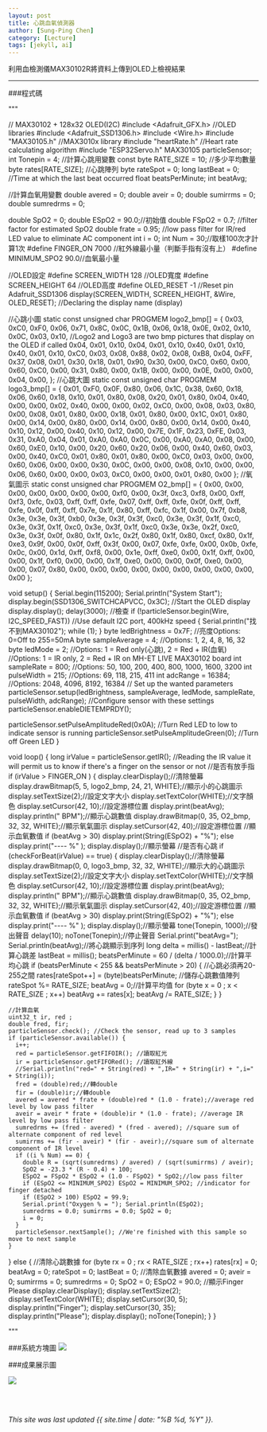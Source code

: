 ```yaml
---
layout: post
title: 心跳血氧偵測器
author: [Sung-Ping Chen]
category: [Lecture]
tags: [jekyll, ai]
---
```

利用血檢測儀MAX30102R將資料上傳到OLED上檢視結果

---
###程式碼

"""

// MAX30102 + 128x32 OLED(I2C)
#include <Adafruit_GFX.h>        //OLED libraries
#include <Adafruit_SSD1306.h>
#include <Wire.h>
#include "MAX30105.h"           //MAX3010x library
#include "heartRate.h"          //Heart rate calculating algorithm
#include "ESP32Servo.h"
MAX30105 particleSensor;
int Tonepin = 4;
//計算心跳用變數
const byte RATE_SIZE = 10; //多少平均數量
byte rates[RATE_SIZE]; //心跳陣列
byte rateSpot = 0;
long lastBeat = 0; //Time at which the last beat occurred
float beatsPerMinute;
int beatAvg;

//計算血氧用變數
double avered = 0;
double aveir = 0;
double sumirrms = 0;
double sumredrms = 0;

double SpO2 = 0;
double ESpO2 = 90.0;//初始值
double FSpO2 = 0.7; //filter factor for estimated SpO2
double frate = 0.95; //low pass filter for IR/red LED value to eliminate AC component
int i = 0;
int Num = 30;//取樣100次才計算1次
#define FINGER_ON 7000 //紅外線最小量（判斷手指有沒有上）
#define MINIMUM_SPO2 90.0//血氧最小量

//OLED設定
#define SCREEN_WIDTH 128 //OLED寬度
#define SCREEN_HEIGHT 64 //OLED高度
#define OLED_RESET    -1 //Reset pin
Adafruit_SSD1306 display(SCREEN_WIDTH, SCREEN_HEIGHT, &Wire, OLED_RESET); //Declaring the display name (display)

//心跳小圖
static const unsigned char PROGMEM logo2_bmp[] =
{ 0x03, 0xC0, 0xF0, 0x06, 0x71, 0x8C, 0x0C, 0x1B, 0x06, 0x18, 0x0E, 0x02, 0x10, 0x0C, 0x03, 0x10,              //Logo2 and Logo3 are two bmp pictures that display on the OLED if called
  0x04, 0x01, 0x10, 0x04, 0x01, 0x10, 0x40, 0x01, 0x10, 0x40, 0x01, 0x10, 0xC0, 0x03, 0x08, 0x88,
  0x02, 0x08, 0xB8, 0x04, 0xFF, 0x37, 0x08, 0x01, 0x30, 0x18, 0x01, 0x90, 0x30, 0x00, 0xC0, 0x60,
  0x00, 0x60, 0xC0, 0x00, 0x31, 0x80, 0x00, 0x1B, 0x00, 0x00, 0x0E, 0x00, 0x00, 0x04, 0x00,
};
//心跳大圖
static const unsigned char PROGMEM logo3_bmp[] =
{ 0x01, 0xF0, 0x0F, 0x80, 0x06, 0x1C, 0x38, 0x60, 0x18, 0x06, 0x60, 0x18, 0x10, 0x01, 0x80, 0x08,
  0x20, 0x01, 0x80, 0x04, 0x40, 0x00, 0x00, 0x02, 0x40, 0x00, 0x00, 0x02, 0xC0, 0x00, 0x08, 0x03,
  0x80, 0x00, 0x08, 0x01, 0x80, 0x00, 0x18, 0x01, 0x80, 0x00, 0x1C, 0x01, 0x80, 0x00, 0x14, 0x00,
  0x80, 0x00, 0x14, 0x00, 0x80, 0x00, 0x14, 0x00, 0x40, 0x10, 0x12, 0x00, 0x40, 0x10, 0x12, 0x00,
  0x7E, 0x1F, 0x23, 0xFE, 0x03, 0x31, 0xA0, 0x04, 0x01, 0xA0, 0xA0, 0x0C, 0x00, 0xA0, 0xA0, 0x08,
  0x00, 0x60, 0xE0, 0x10, 0x00, 0x20, 0x60, 0x20, 0x06, 0x00, 0x40, 0x60, 0x03, 0x00, 0x40, 0xC0,
  0x01, 0x80, 0x01, 0x80, 0x00, 0xC0, 0x03, 0x00, 0x00, 0x60, 0x06, 0x00, 0x00, 0x30, 0x0C, 0x00,
  0x00, 0x08, 0x10, 0x00, 0x00, 0x06, 0x60, 0x00, 0x00, 0x03, 0xC0, 0x00, 0x00, 0x01, 0x80, 0x00
};
//氧氣圖示
static const unsigned char PROGMEM O2_bmp[] = {
  0x00, 0x00, 0x00, 0x00, 0x00, 0x00, 0x00, 0xf0, 0x00, 0x3f, 0xc3, 0xf8, 0x00, 0xff, 0xf3, 0xfc,
  0x03, 0xff, 0xff, 0xfe, 0x07, 0xff, 0xff, 0xfe, 0x0f, 0xff, 0xff, 0xfe, 0x0f, 0xff, 0xff, 0x7e,
  0x1f, 0x80, 0xff, 0xfc, 0x1f, 0x00, 0x7f, 0xb8, 0x3e, 0x3e, 0x3f, 0xb0, 0x3e, 0x3f, 0x3f, 0xc0,
  0x3e, 0x3f, 0x1f, 0xc0, 0x3e, 0x3f, 0x1f, 0xc0, 0x3e, 0x3f, 0x1f, 0xc0, 0x3e, 0x3e, 0x2f, 0xc0,
  0x3e, 0x3f, 0x0f, 0x80, 0x1f, 0x1c, 0x2f, 0x80, 0x1f, 0x80, 0xcf, 0x80, 0x1f, 0xe3, 0x9f, 0x00,
  0x0f, 0xff, 0x3f, 0x00, 0x07, 0xfe, 0xfe, 0x00, 0x0b, 0xfe, 0x0c, 0x00, 0x1d, 0xff, 0xf8, 0x00,
  0x1e, 0xff, 0xe0, 0x00, 0x1f, 0xff, 0x00, 0x00, 0x1f, 0xf0, 0x00, 0x00, 0x1f, 0xe0, 0x00, 0x00,
  0x0f, 0xe0, 0x00, 0x00, 0x07, 0x80, 0x00, 0x00, 0x00, 0x00, 0x00, 0x00, 0x00, 0x00, 0x00, 0x00
};

void setup() {
  Serial.begin(115200);
  Serial.println("System Start");
  display.begin(SSD1306_SWITCHCAPVCC, 0x3C); //Start the OLED display
  display.display();
  delay(3000);
  //檢查
  if (!particleSensor.begin(Wire, I2C_SPEED_FAST)) //Use default I2C port, 400kHz speed
  {
    Serial.println("找不到MAX30102");
    while (1);
  }
  byte ledBrightness = 0x7F; //亮度Options: 0=Off to 255=50mA
  byte sampleAverage = 4; //Options: 1, 2, 4, 8, 16, 32
  byte ledMode = 2; //Options: 1 = Red only(心跳), 2 = Red + IR(血氧)
  //Options: 1 = IR only, 2 = Red + IR on MH-ET LIVE MAX30102 board
  int sampleRate = 800; //Options: 50, 100, 200, 400, 800, 1000, 1600, 3200
  int pulseWidth = 215; //Options: 69, 118, 215, 411
  int adcRange = 16384; //Options: 2048, 4096, 8192, 16384
  // Set up the wanted parameters
  particleSensor.setup(ledBrightness, sampleAverage, ledMode, sampleRate, pulseWidth, adcRange); //Configure sensor with these settings
  particleSensor.enableDIETEMPRDY();

  particleSensor.setPulseAmplitudeRed(0x0A); //Turn Red LED to low to indicate sensor is running
  particleSensor.setPulseAmplitudeGreen(0); //Turn off Green LED
}

void loop() {
  long irValue = particleSensor.getIR();    //Reading the IR value it will permit us to know if there's a finger on the sensor or not
  //是否有放手指
  if (irValue > FINGER_ON ) {
    display.clearDisplay();//清除螢幕
    display.drawBitmap(5, 5, logo2_bmp, 24, 21, WHITE);//顯示小的心跳圖示
    display.setTextSize(2);//設定文字大小
    display.setTextColor(WHITE);//文字顏色
    display.setCursor(42, 10);//設定游標位置
    display.print(beatAvg); display.println(" BPM");//顯示心跳數值
    display.drawBitmap(0, 35, O2_bmp, 32, 32, WHITE);//顯示氧氣圖示
    display.setCursor(42, 40);//設定游標位置
    //顯示血氧數值
    if (beatAvg > 30) display.print(String(ESpO2) + "%");
    else display.print("---- %" );
    display.display();//顯示螢幕
    //是否有心跳
    if (checkForBeat(irValue) == true) {
      display.clearDisplay();//清除螢幕
      display.drawBitmap(0, 0, logo3_bmp, 32, 32, WHITE);//顯示大的心跳圖示
      display.setTextSize(2);//設定文字大小
      display.setTextColor(WHITE);//文字顏色
      display.setCursor(42, 10);//設定游標位置
      display.print(beatAvg); display.println(" BPM");//顯示心跳數值
      display.drawBitmap(0, 35, O2_bmp, 32, 32, WHITE);//顯示氧氣圖示
      display.setCursor(42, 40);//設定游標位置
      //顯示血氧數值
      if (beatAvg > 30) display.print(String(ESpO2) + "%");
      else display.print("---- %" );
      display.display();//顯示螢幕
      tone(Tonepin, 1000);//發出聲音
      delay(10);
      noTone(Tonepin);//停止聲音
      Serial.print("beatAvg="); Serial.println(beatAvg);//將心跳顯示到序列
      long delta = millis() - lastBeat;//計算心跳差
      lastBeat = millis();
      beatsPerMinute = 60 / (delta / 1000.0);//計算平均心跳
      if (beatsPerMinute < 255 && beatsPerMinute > 20) {
        //心跳必須再20-255之間
        rates[rateSpot++] = (byte)beatsPerMinute; //儲存心跳數值陣列
        rateSpot %= RATE_SIZE;
        beatAvg = 0;//計算平均值
        for (byte x = 0 ; x < RATE_SIZE ; x++) beatAvg += rates[x];
        beatAvg /= RATE_SIZE;
      }
    }

    //計算血氧
    uint32_t ir, red ;
    double fred, fir;
    particleSensor.check(); //Check the sensor, read up to 3 samples
    if (particleSensor.available()) {
      i++;
      red = particleSensor.getFIFOIR(); //讀取紅光
      ir = particleSensor.getFIFORed(); //讀取紅外線
      //Serial.println("red=" + String(red) + ",IR=" + String(ir) + ",i=" + String(i));
      fred = (double)red;//轉double
      fir = (double)ir;//轉double
      avered = avered * frate + (double)red * (1.0 - frate);//average red level by low pass filter
      aveir = aveir * frate + (double)ir * (1.0 - frate); //average IR level by low pass filter
      sumredrms += (fred - avered) * (fred - avered); //square sum of alternate component of red level
      sumirrms += (fir - aveir) * (fir - aveir);//square sum of alternate component of IR level
      if ((i % Num) == 0) {
        double R = (sqrt(sumredrms) / avered) / (sqrt(sumirrms) / aveir);
        SpO2 = -23.3 * (R - 0.4) + 100;
        ESpO2 = FSpO2 * ESpO2 + (1.0 - FSpO2) * SpO2;//low pass filter
        if (ESpO2 <= MINIMUM_SPO2) ESpO2 = MINIMUM_SPO2; //indicator for finger detached
        if (ESpO2 > 100) ESpO2 = 99.9;
        Serial.print("Oxygen % = "); Serial.println(ESpO2);
        sumredrms = 0.0; sumirrms = 0.0; SpO2 = 0;
        i = 0;
      }
      particleSensor.nextSample(); //We're finished with this sample so move to next sample
    }

  } else {
    //清除心跳數據
    for (byte rx = 0 ; rx < RATE_SIZE ; rx++) rates[rx] = 0;
    beatAvg = 0; rateSpot = 0; lastBeat = 0;
    //清除血氧數據
    avered = 0; aveir = 0; sumirrms = 0; sumredrms = 0;
    SpO2 = 0; ESpO2 = 90.0;
    //顯示Finger Please
    display.clearDisplay();
    display.setTextSize(2);
    display.setTextColor(WHITE);
    display.setCursor(30, 5);
    display.println("Finger");
    display.setCursor(30, 35);
    display.println("Please");
    display.display();
    noTone(Tonepin);
  }
}

"""

###系統方塊圖
![](https://github.com/fairpus/MCU-Arduinoproject/blob/main/images/Heartbeat-Oxygen-Detector_page-0001.jpg?raw=true)

###成果展示圖

![](https://github.com/fairpus/MCU-Arduinoproject/blob/main/images/O2%20picture.jpg?raw=true)

<br>
<br>


*This site was last updated {{ site.time | date: "%B %d, %Y" }}.*


